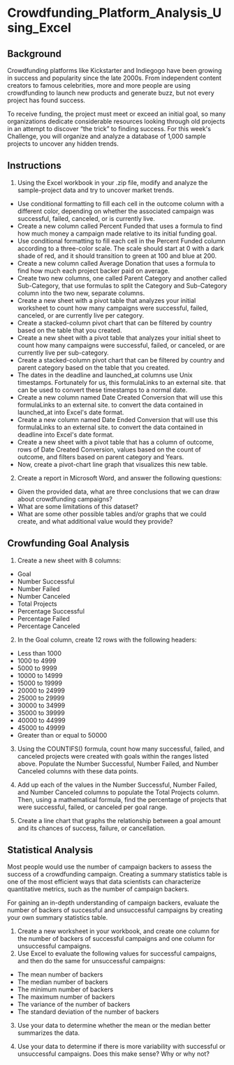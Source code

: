 # Crowdfunding_Platform_Analysis_Using_Excel

## Background
Crowdfunding platforms like Kickstarter and Indiegogo have been growing in success and popularity since the late 2000s. From independent content creators to famous celebrities, more and more people are using crowdfunding to launch new products and generate buzz, but not every project has found success.

To receive funding, the project must meet or exceed an initial goal, so many organizations dedicate considerable resources looking through old projects in an attempt to discover “the trick” to finding success. For this week's Challenge, you will organize and analyze a database of 1,000 sample projects to uncover any hidden trends.

## Instructions
1. Using the Excel workbook in your .zip file, modify and analyze the sample-project data and try to uncover market trends.
  - Use conditional formatting to fill each cell in the outcome column with a different color, depending on whether the associated campaign was successful, failed, canceled, or is currently live.
  - Create a new column called Percent Funded that uses a formula to find how much money a campaign made relative to its initial funding goal.
  - Use conditional formatting to fill each cell in the Percent Funded column according to a three-color scale. The scale should start at 0 with a dark shade of red, and it should transition to green at 100 and blue at 200.
  - Create a new column called Average Donation that uses a formula to find how much each project backer paid on average.
  - Create two new columns, one called Parent Category and another called Sub-Category, that use formulas to split the Category and Sub-Category column into the two new, separate columns.
  - Create a new sheet with a pivot table that analyzes your initial worksheet to count how many campaigns were successful, failed, canceled, or are currently live per category.
  - Create a stacked-column pivot chart that can be filtered by country based on the table that you created.
  - Create a new sheet with a pivot table that analyzes your initial sheet to count how many campaigns were successful, failed, or canceled, or are currently live per sub-category.
  - Create a stacked-column pivot chart that can be filtered by country and parent category based on the table that you created.
  - The dates in the deadline and launched_at columns use Unix timestamps. Fortunately for us, this formulaLinks to an external site. that can be used to convert these timestamps to a normal date.
  - Create a new column named Date Created Conversion that will use this formulaLinks to an external site. to convert the data contained in launched_at into Excel's date format.
  - Create a new column named Date Ended Conversion that will use this formulaLinks to an external site. to convert the data contained in deadline into Excel's date format.
  - Create a new sheet with a pivot table that has a column of outcome, rows of Date Created Conversion, values based on the count of outcome, and filters based on parent category and Years.
  - Now, create a pivot-chart line graph that visualizes this new table.

2. Create a report in Microsoft Word, and answer the following questions:
  - Given the provided data, what are three conclusions that we can draw about crowdfunding campaigns?
  - What are some limitations of this dataset?
  - What are some other possible tables and/or graphs that we could create, and what additional value would they provide?

## Crowfunding Goal Analysis
1. Create a new sheet with 8 columns:
  - Goal
  - Number Successful
  - Number Failed
  - Number Canceled
  - Total Projects
  - Percentage Successful
  - Percentage Failed
  - Percentage Canceled

2. In the Goal column, create 12 rows with the following headers:
  - Less than 1000
  - 1000 to 4999
  - 5000 to 9999
  - 10000 to 14999
  - 15000 to 19999
  - 20000 to 24999
  - 25000 to 29999
  - 30000 to 34999
  - 35000 to 39999
  - 40000 to 44999
  - 45000 to 49999
  - Greater than or equal to 50000
    
3. Using the COUNTIFS() formula, count how many successful, failed, and canceled projects were created with goals within the ranges listed above. Populate the Number Successful, Number Failed, and Number Canceled columns with these data points.

4. Add up each of the values in the Number Successful, Number Failed, and Number Canceled columns to populate the Total Projects column. Then, using a mathematical formula, find the percentage of projects that were successful, failed, or canceled per goal range.

5. Create a line chart that graphs the relationship between a goal amount and its chances of success, failure, or cancellation.

## Statistical Analysis
Most people would use the number of campaign backers to assess the success of a crowdfunding campaign. Creating a summary statistics table is one of the most efficient ways that data scientists can characterize quantitative metrics, such as the number of campaign backers.

For gaining an in-depth understanding of campaign backers, evaluate the number of backers of successful and unsuccessful campaigns by creating your own summary statistics table.

1. Create a new worksheet in your workbook, and create one column for the number of backers of successful campaigns and one column for unsuccessful campaigns.
2. Use Excel to evaluate the following values for successful campaigns, and then do the same for unsuccessful campaigns:
  - The mean number of backers
  - The median number of backers
  - The minimum number of backers
  - The maximum number of backers
  - The variance of the number of backers
  - The standard deviation of the number of backers

3. Use your data to determine whether the mean or the median better summarizes the data.

4. Use your data to determine if there is more variability with successful or unsuccessful campaigns. Does this make sense? Why or why not?
